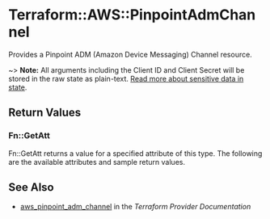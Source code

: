 # Terraform::AWS::PinpointAdmChannel

Provides a Pinpoint ADM (Amazon Device Messaging) Channel resource.

~> **Note:** All arguments including the Client ID and Client Secret will be stored in the raw state as plain-text.
[Read more about sensitive data in state](/docs/state/sensitive-data.html).

## Return Values

### Fn::GetAtt

Fn::GetAtt returns a value for a specified attribute of this type. The following are the available attributes and sample return values.

## See Also

* [aws_pinpoint_adm_channel](https://www.terraform.io/docs/providers/aws/r/pinpoint_adm_channel.html) in the _Terraform Provider Documentation_